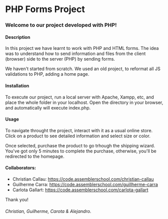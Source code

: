 # PHP Forms Project
### Welcome to our project developed with PHP!

#### Description
In this project we have learnt to work with PHP and HTML forms. The idea was to understand how to send information and files from the client (browser) side to the server (PHP) by sending forms.

We haven't started from scratch. We used an old project, to reformat all JS validations to PHP, adding a home page.

#### Installation
To execute our project, run a local server with Apache, Xampp, etc, and place the whole folder in your localhost. Open the directory in your browser, and automatically will execute index.php.

#### Usage
To navigate throught the project, interact with it as a usual online store. Click on a product to see detailed information and select size or color.

Once selected, purchase the product to go trhough the shipping wizard. You've got only 5 minutes to complete the purchase, otherwise, you'll be redirected to the homepage.

#### Collaborators:
- Christian Callau: https://code.assemblerschool.com/christian-callau
- Guilherme Carra: https://code.assemblerschool.com/guillherme-carra
- Carlota Gallart: https://code.assemblerschool.com/carlota-gallart

Thank you!
###### Christian, Guilherme, Carota & Alejandro.